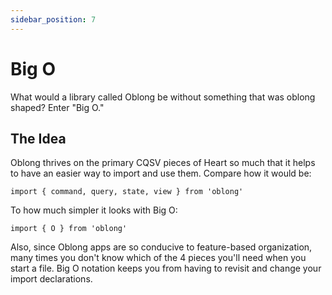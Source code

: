 ```yaml
---
sidebar_position: 7
---
```


# Big O

What would a library called Oblong be without something that was oblong shaped? Enter "Big O."

## The Idea

Oblong thrives on the primary CQSV pieces of Heart so much that it helps to have an easier way to import and use them. Compare how it would be:

```tsx
import { command, query, state, view } from 'oblong'
```

To how much simpler it looks with Big O:

```tsx
import { O } from 'oblong'
```

Also, since Oblong apps are so conducive to feature-based organization, many times you don't know which of the 4 pieces you'll need when you start a file. Big O notation keeps you from having to revisit and change your import declarations.
